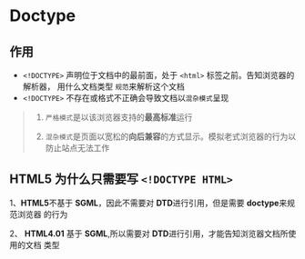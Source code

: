 # Doctype

## 作用

- `<!DOCTYPE>` 声明位于⽂档中的最前⾯，处于 `<html>` 标签之前。告知浏览器的解析器， ⽤什么⽂档类型 `规范`来解析这个⽂档 
- `<!DOCTYPE>` 不存在或格式不正确会导致⽂档以`混杂模式`呈现

> 1. `严格模式`是以该浏览器⽀持的**最⾼标准**运⾏
>
> 2. `混杂模式`是⻚⾯以宽松的**向后兼容**的⽅式显示。模拟⽼式浏览器的⾏为以防⽌站点⽆法⼯作

## HTML5 为什么只需要写 `<!DOCTYPE HTML>`

1、**HTML5**不基于 **SGML**，因此不需要对 **DTD**进⾏引⽤，但是需要 **doctype**来规范浏览器 的⾏为 

2、 **HTML4.01** 基于 **SGML**,所以需要对 **DTD**进⾏引⽤，才能告知浏览器⽂档所使⽤的⽂档 类型
